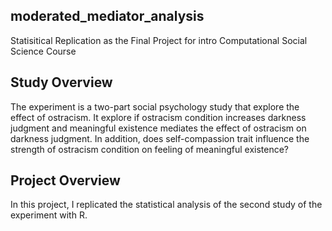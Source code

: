 ## moderated_mediator_analysis
Statisitical Replication as the Final Project for intro Computational Social Science Course



## Study Overview 
The experiment is a two-part social psychology study that explore the effect of ostracism. It explore if ostracism condition increases darkness judgment and meaningful existence mediates the effect of ostracism on darkness judgment. In addition, does self-compassion trait influence the strength of  ostracism condition on feeling of meaningful existence? 



## Project Overview 
In this project, I replicated the statistical analysis of the second study of the experiment with R. 


